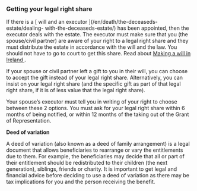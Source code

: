 ###  Getting your legal right share

If there is a [ will and an executor ](/en/death/the-deceaseds-estate/dealing-
with-the-deceaseds-estate/) has been appointed, then the executor deals with
the estate. The executor must make sure that you (the spouse/civil partner)
are aware of your right to a legal right share and they must distribute the
estate in accordance with the will and the law. You should not have to go to
court to get this share. Read about [ Making a will in Ireland
](/en/death/before-a-death/making-a-will/) .

If your spouse or civil partner left a gift to you in their will, you can
choose to accept the gift instead of your legal right share. Alternatively,
you can insist on your legal right share (and the specific gift as part of
that legal right share, if it is of less value that the legal right share).

Your spouse’s executor must tell you in writing of your right to choose
between these 2 options. You must ask for your legal right share within 6
months of being notified, or within 12 months of the taking out of the Grant
of Representation.

**Deed of variation**

A deed of variation (also known as a deed of family arrangement) is a legal
document that allows beneficiaries to rearrange or vary the entitlements due
to them. For example, the beneficiaries may decide that all or part of their
entitlement should be redistributed to their children (the next generation),
siblings, friends or charity. It is important to get legal and financial
advice before deciding to use a deed of variation as there may be tax
implications for you and the person receiving the benefit.
